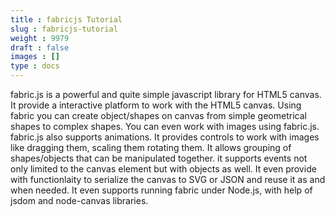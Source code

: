 ```yaml
---
title : fabricjs Tutorial
slug : fabricjs-tutorial
weight : 9979
draft : false
images : []
type : docs
---
```


fabric.js is a powerful and quite simple javascript library for HTML5 canvas. It provide a interactive platform to work with the HTML5 canvas. Using fabric you can create object/shapes on canvas from simple geometrical shapes to complex shapes. You can even work with images using fabric.js. fabric.js also supports animations. It provides controls to work with images like dragging them, scaling them rotating them. It allows grouping of shapes/objects that can be manipulated together. it supports events not only limited to the canvas element but with objects as well. It even provide with functionlaity to serialize the canvas to SVG or JSON and reuse it as and when needed. It even supports  running fabric under Node.js, with help of jsdom and node-canvas libraries.

